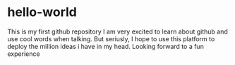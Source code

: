 # hello-world
This is my first github repository
I am very excited to learn about github and use cool words when talking. But seriusly, I hope to use this platform to deploy the million ideas i have in my head.
Looking forward to a fun experience
